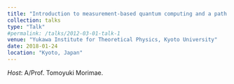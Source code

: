 ```yaml
---
title: "Introduction to measurement-based quantum computing and a path towards classically driven blind quantum computation"
collection: talks
type: "Talk"
#permalink: /talks/2012-03-01-talk-1
venue: "Yukawa Institute for Theoretical Physics, Kyoto University"
date: 2018-01-24
location: "Kyoto, Japan"
---
```


*Host*: A/Prof. Tomoyuki Morimae. 